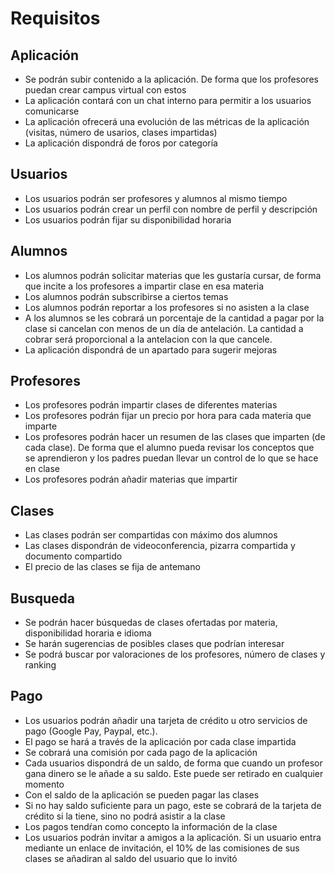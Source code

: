 # Requisitos

## Aplicación  

- Se podrán subir contenido a la aplicación. De forma que los profesores puedan crear campus virtual con estos
- La aplicación contará con un chat interno para permitir a los usuarios comunicarse
- La aplicación ofrecerá una evolución de las métricas de la aplicación (visitas, número de usarios, clases impartidas)
- La aplicación dispondrá de foros por categoría

## Usuarios

- Los usuarios podrán ser profesores y alumnos al mismo tiempo
- Los usuarios podrán crear un perfil con nombre de perfil y descripción
- Los usuarios podrán fijar su disponibilidad horaria

## Alumnos 

- Los alumnos podrán solicitar materias que les gustaría cursar, de forma que incite a los profesores a impartir clase en esa materia
- Los alumnos podrán subscribirse a ciertos temas
- Los alumnos podrán reportar a los profesores si no asisten a la clase
- A los alumnos se les cobrará un porcentaje de la cantidad a pagar por la clase si cancelan con menos de un día de antelación. La cantidad a cobrar será proporcional a la antelacion con la que cancele. 
- La aplicación dispondrá de un apartado para sugerir mejoras

## Profesores

- Los profesores podrán impartir clases de diferentes materias
- Los profesores podrán fijar un precio por hora para cada materia que imparte
- Los profesores podrán hacer un resumen de las clases que imparten (de cada clase). De forma que el alumno pueda revisar los conceptos que se aprendieron y los padres puedan llevar un control de lo que se hace en clase
- Los profesores podrán añadir materias que impartir

## Clases 

- Las clases podrán ser compartidas con máximo dos alumnos 
- Las clases dispondrán de videoconferencia, pizarra compartida y documento compartido
- El precio de las clases se fija de antemano

## Busqueda

- Se podrán hacer búsquedas de clases ofertadas por materia, disponibilidad horaria e idioma
- Se harán sugerencias de posibles clases que podrían interesar
- Se podrá buscar por valoraciones de los profesores, número de clases y ranking

## Pago

- Los usuarios podrán añadir una tarjeta de crédito u otro servicios de pago (Google Pay, Paypal, etc.). 
- El pago se hará a través de la aplicación por cada clase impartida
- Se cobrará una comisión por cada pago de la aplicación 
- Cada usuarios dispondrá de un saldo, de forma que cuando un profesor gana dinero se le añade a su saldo. Este puede ser retirado en cualquier momento
- Con el saldo de la aplicación se pueden pagar las clases
- Si no hay saldo suficiente para un pago, este se cobrará de la tarjeta de crédito si la tiene, sino no podrá asistir a la clase
- Los pagos tendŕan como concepto la información de la clase
- Los usuarios podrán invitar a amigos a la aplicación. Si un usuario entra mediante un enlace de invitación, el 10% de las comisiones de sus clases se añadiran al saldo del usuario que lo invitó
